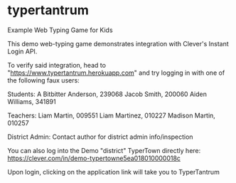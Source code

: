 # typertantrum
Example Web Typing Game for Kids

This demo web-typing game demonstrates integration with Clever's Instant Login API.

To verify said integration, head to "https://www.typertantrum.herokuapp.com" and try logging in with one of the following faux users:

Students:
A Bitbitter Anderson, 239068
Jacob Smith, 200060
Aiden Williams, 341891

Teachers:
Liam Martin, 009551
Liam Martinez, 010227
Madison Martin, 010257

District Admin:
Contact author for district admin info/inspection

You can also log into the Demo "district" TyperTown directly here:  https://clever.com/in/demo-typertowne5ea018010000018c

Upon login, clicking on the application link will take you to TyperTantrum